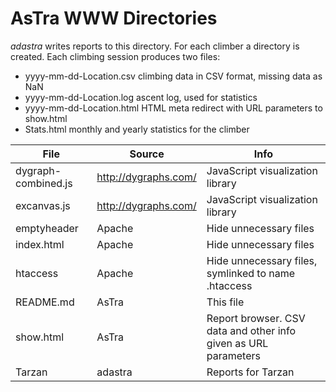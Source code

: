 AsTra WWW Directories
=================

_adastra_ writes reports to this directory. For each climber a
directory is created. Each climbing session produces two files:

-  yyyy-mm-dd-Location.csv climbing data in CSV format, missing data as NaN
-  yyyy-mm-dd-Location.log ascent log, used for statistics
-  yyyy-mm-dd-Location.html HTML meta redirect with URL parameters to show.html
-  Stats.html monthly and yearly statistics for the climber

 File | Source | Info
 ---- | -------| -----
 dygraph-combined.js | http://dygraphs.com/ | JavaScript visualization library
 excanvas.js | http://dygraphs.com/ | JavaScript visualization library
 emptyheader | Apache | Hide unnecessary files
 index.html | Apache | Hide unnecessary files
 htaccess | Apache | Hide unnecessary files, symlinked to name .htaccess
 README.md | AsTra | This file
 show.html | AsTra | Report browser. CSV data and other info given as URL parameters  
 Tarzan | adastra | Reports for Tarzan

